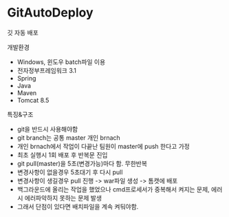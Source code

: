 # GitAutoDeploy
깃 자동 배포

개발환경
- Windows, 윈도우 batch파일 이용
- 전자정부프레임워크 3.1
- Spring
- Java
- Maven
- Tomcat 8.5

특징&구조
- git을 반드시 사용해야함
- git branch는 공통 master 개인 brnach
- 개인 brnach에서 작업이 다끝난 팀원이 master에 push 한다고 가정
- 최초 실행시 1회 배포 후 반복문 진입
- git pull(master)을 5초(변경가능)마다 함. 무한반복
- 변경사항이 없을경우 5초대기 후 다시 pull
- 변경사항이 생길경우 pull 진행 -> war파일 생성 -> 톰캣에 배포
- 백그라운드에 올리는 작업을 했었으나 cmd프로세서가 중복해서 켜지는 문제, 에러시 에러파악하지 못하는 문제 발생
- 그래서 단점이 있다면 배치파일을 계속 켜둬야함.
